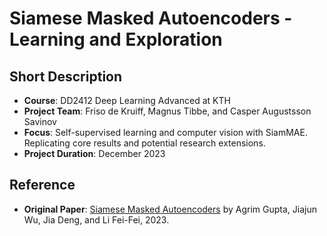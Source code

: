 # Siamese Masked Autoencoders - Learning and Exploration

## Short Description

- **Course**: DD2412 Deep Learning Advanced at KTH
- **Project Team**: Friso de Kruiff, Magnus Tibbe, and Casper Augustsson Savinov
- **Focus**: Self-supervised learning and computer vision with SiamMAE. Replicating core results and potential research extensions.
- **Project Duration**: December 2023

## Reference

- **Original Paper**: [Siamese Masked Autoencoders](https://arxiv.org/abs/2305.14344) by Agrim Gupta, Jiajun Wu, Jia Deng, and Li Fei-Fei, 2023.
